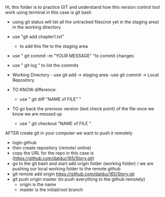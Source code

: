 Hi, 
this folder is to practice GIT and understand how this version control tool work using terminal in this case is git bash
- using git status will list all the untracked files(not yet in the staging area) in the working directory
- use "git add chapter1.txt" 
    - to add this file to the staging area
- use " git commit -m "YOUR MESSAGE" "to commit changes
- use " git log " to list the commits
- Working Directory - use git add -> staging area -use git commit -> Local Repository

- TO KNOW difference:
    - use " git diff "NAME of FILE" "
- TO go back the previous version (last check point) of the file once we know we are messed up
    - use " git checkout "NAME of FILE "

AFTER create git in your computer we want to push it remotely 
- login github 
- then create repository (remote/ online)
- copy the URL for the repo in this case is (https://github.com/datduc165/Story.git)
- go to the git bash and start add origin folder (working folder) / we are pushing our local working folder to the remote github
- git remote add origin https://github.com/datduc165/Story.git
- git push origin master (to push everything to the github remotely)
    - origin is the name 
    - master is the initial/root branch